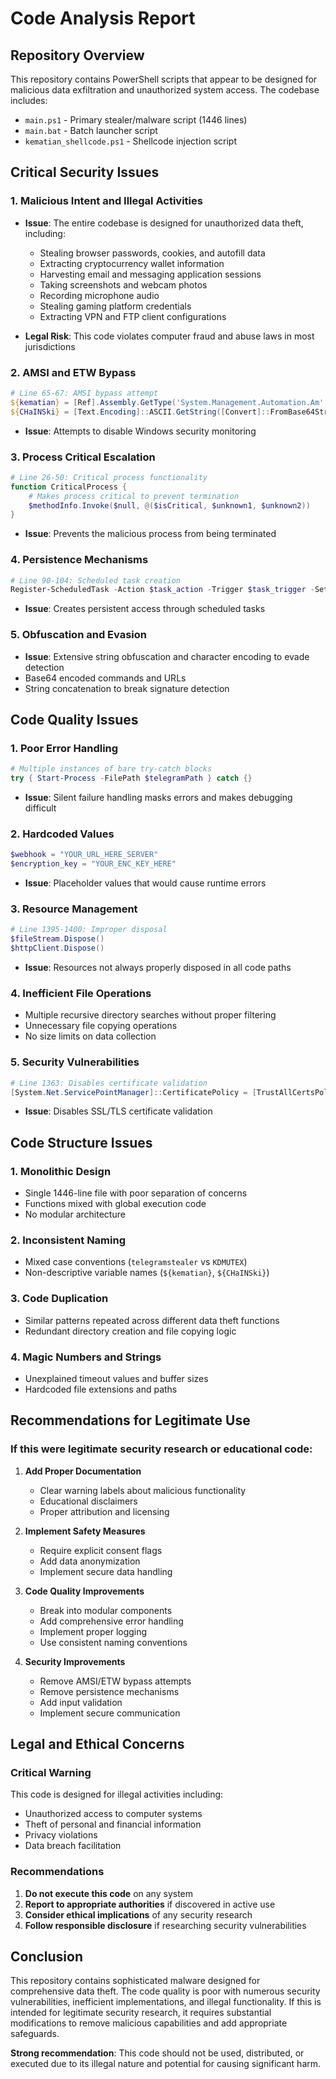 # Code Analysis Report

## Repository Overview
This repository contains PowerShell scripts that appear to be designed for malicious data exfiltration and unauthorized system access. The codebase includes:
- `main.ps1` - Primary stealer/malware script (1446 lines)
- `main.bat` - Batch launcher script
- `kematian_shellcode.ps1` - Shellcode injection script

## Critical Security Issues

### 1. **Malicious Intent and Illegal Activities**
- **Issue**: The entire codebase is designed for unauthorized data theft, including:
  - Stealing browser passwords, cookies, and autofill data
  - Extracting cryptocurrency wallet information
  - Harvesting email and messaging application sessions
  - Taking screenshots and webcam photos
  - Recording microphone audio
  - Stealing gaming platform credentials
  - Extracting VPN and FTP client configurations

- **Legal Risk**: This code violates computer fraud and abuse laws in most jurisdictions

### 2. **AMSI and ETW Bypass**
```powershell
# Line 65-67: AMSI bypass attempt
${kematian} = [Ref].Assembly.GetType('System.Management.Automation.Am' + 'siUtils').GetField('am' + 'siInitFailed', 'NonPublic,Static');
${CHaINSki} = [Text.Encoding]::ASCII.GetString([Convert]::FromBase64String("JGtlbWF0aWFuLlNldFZhbHVlKCRudWxsLCR0cnVlKQ==")) | &([regex]::Unescape("\u0069\u0065\u0078"))
```
- **Issue**: Attempts to disable Windows security monitoring

### 3. **Process Critical Escalation**
```powershell
# Line 26-50: Critical process functionality
function CriticalProcess {
    # Makes process critical to prevent termination
    $methodInfo.Invoke($null, @($isCritical, $unknown1, $unknown2))
}
```
- **Issue**: Prevents the malicious process from being terminated

### 4. **Persistence Mechanisms**
```powershell
# Line 90-104: Scheduled task creation
Register-ScheduledTask -Action $task_action -Trigger $task_trigger -Settings $task_settings -TaskName $task_name
```
- **Issue**: Creates persistent access through scheduled tasks

### 5. **Obfuscation and Evasion**
- **Issue**: Extensive string obfuscation and character encoding to evade detection
- Base64 encoded commands and URLs
- String concatenation to break signature detection

## Code Quality Issues

### 1. **Poor Error Handling**
```powershell
# Multiple instances of bare try-catch blocks
try { Start-Process -FilePath $telegramPath } catch {}
```
- **Issue**: Silent failure handling masks errors and makes debugging difficult

### 2. **Hardcoded Values**
```powershell
$webhook = "YOUR_URL_HERE_SERVER"
$encryption_key = "YOUR_ENC_KEY_HERE"
```
- **Issue**: Placeholder values that would cause runtime errors

### 3. **Resource Management**
```powershell
# Line 1395-1400: Improper disposal
$fileStream.Dispose()
$httpClient.Dispose()
```
- **Issue**: Resources not always properly disposed in all code paths

### 4. **Inefficient File Operations**
- Multiple recursive directory searches without proper filtering
- Unnecessary file copying operations
- No size limits on data collection

### 5. **Security Vulnerabilities**
```powershell
# Line 1363: Disables certificate validation
[System.Net.ServicePointManager]::CertificatePolicy = [TrustAllCertsPolicy]::new()
```
- **Issue**: Disables SSL/TLS certificate validation

## Code Structure Issues

### 1. **Monolithic Design**
- Single 1446-line file with poor separation of concerns
- Functions mixed with global execution code
- No modular architecture

### 2. **Inconsistent Naming**
- Mixed case conventions (`telegramstealer` vs `KDMUTEX`)
- Non-descriptive variable names (`${kematian}`, `${CHaINSki}`)

### 3. **Code Duplication**
- Similar patterns repeated across different data theft functions
- Redundant directory creation and file copying logic

### 4. **Magic Numbers and Strings**
- Unexplained timeout values and buffer sizes
- Hardcoded file extensions and paths

## Recommendations for Legitimate Use

### If this were legitimate security research or educational code:

1. **Add Proper Documentation**
   - Clear warning labels about malicious functionality
   - Educational disclaimers
   - Proper attribution and licensing

2. **Implement Safety Measures**
   - Require explicit consent flags
   - Add data anonymization
   - Implement secure data handling

3. **Code Quality Improvements**
   - Break into modular components
   - Add comprehensive error handling
   - Implement proper logging
   - Use consistent naming conventions

4. **Security Improvements**
   - Remove AMSI/ETW bypass attempts
   - Remove persistence mechanisms
   - Add input validation
   - Implement secure communication

## Legal and Ethical Concerns

### Critical Warning
This code is designed for illegal activities including:
- Unauthorized access to computer systems
- Theft of personal and financial information
- Privacy violations
- Data breach facilitation

### Recommendations
1. **Do not execute this code** on any system
2. **Report to appropriate authorities** if discovered in active use
3. **Consider ethical implications** of any security research
4. **Follow responsible disclosure** if researching security vulnerabilities

## Conclusion

This repository contains sophisticated malware designed for comprehensive data theft. The code quality is poor with numerous security vulnerabilities, inefficient implementations, and illegal functionality. If this is intended for legitimate security research, it requires substantial modifications to remove malicious capabilities and add appropriate safeguards.

**Strong recommendation**: This code should not be used, distributed, or executed due to its illegal nature and potential for causing significant harm.